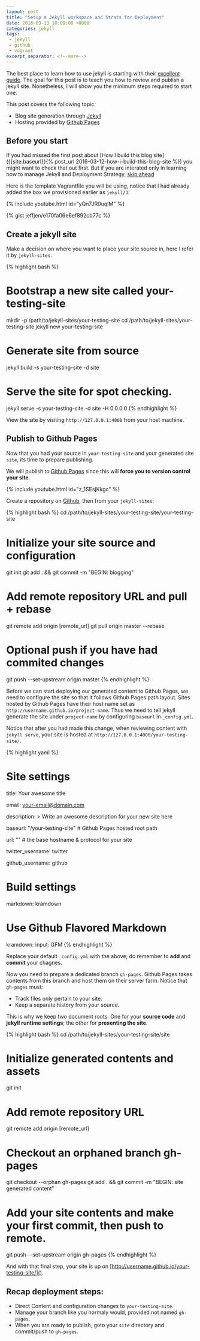 ```yaml
---
layout: post
title: "Setup a Jekyll workspace and Strats for Deployment"
date: 2016-03-13 10:00:00 +0000
categories: jekyll
tags:
 - jekyll
 - github
 - vagrant
excerpt_separator: <!--more-->
---
```


The best place to learn how to use jekyll is starting with their
[excellent guide](https://jekyllrb.com/docs/usage/).  The goal for this
post is to teach you how to review and publish a jekyll site.
Nonetheless, I will show you the minimum steps required to start one.

This post covers the following topic:

- Blog site generation through [Jekyll](https://jekyllrb.com/)
- Hosting provided by [Github Pages](https://pages.github.com/)

<!--more-->

## Before you start
If you had missed the first post about
[How I build this blog site]({{site.baseurl}}{% post_url 2016-03-12-how-i-build-this-blog-site %})
you might want to check that out first.  But if you are interated only in
learning how to manage Jekyll and Deployment Strategy,
[skip ahead](#create-a-jekyll-site)

Here is the template Vagrantfile you will be using, notice that I had already
added the box we provisioned earlier as `jekyll/3`:

{% include youtube.html id="yQn7JR0uqIM" %}

{% gist jeffjen/e170fa06e6ef892cb77c %}

## Create a jekyll site
Make a decision on where you want to place your site source in, here I refer
it by `jekyll-sites`.

{% highlight bash %}
# Bootstrap a new site called your-testing-site
mkdir -p /path/to/jekyll-sites/your-testing-site
cd /path/to/jekyll-sites/your-testing-site
jekyll new your-testing-site
# Generate site from source
jekyll build -s your-testing-site -d site
# Serve the site for spot checking.
jekyll serve -s your-testing-site -d site -H 0.0.0.0
{% endhighlight %}

View the site by visiting `http://127.0.0.1:4000` from your host machine.

## Publish to Github Pages
Now that you had your source in `your-testing-site` and your generated site
`site`, its time to prepare publishing.

We will publish to [Github Pages](https://pages.github.com/) since this will
**force you to version control your site**.

{% include youtube.html id="z_1SEsjKkgc" %}

Create a repository on [Github](https://github.com), then from your
`jekyll-sites`:

{% highlight bash %}
cd /path/to/jekyll-sites/your-testing-site/your-testing-site
# Initialize your site source and configuration
git init
git add . && git commit -m "BEGIN: blogging"
# Add remote repository URL and pull + rebase
git remote add origin [remote_url]
git pull origin master --rebase
# Optional push if you have had commited changes
git push --set-upstream origin master
{% endhighlight %}

Before we can start deploying our generated content to Github Pages, we need to
configure the site so that it follows Github Pages path layout.  Sites hosted
by Github Pages have their host name set as
`http://username.github.io/project-name`.  Thus we need to tell jekyll generate
the site under `project-name` by configuring `baseurl` in `_config.yml`.

Notice that after you had made this change, when reviewing content with
`jekyll serve`, your site is hosted at
`http://127.0.0.1:4000/your-testing-site/`.

{% highlight yaml %}
# Site settings
title: Your awesome title

email: your-email@domain.com

description: >
  Write an awesome description for your new site here

baseurl: "/your-testing-site" # Github Pages hosted root path

url: "" # the base hostname & protocol for your site

twitter_username: twitter

github_username: github

# Build settings
markdown: kramdown

# Use Github Flavored Markdown
kramdown:
  input: GFM
{% endhighlight %}

Replace your default `_config.yml` with the above; do remember to **add** and
**commit** your chagnes.

Now you need to prepare a dedicated branch `gh-pages`.  Github Pages takes
contents from this branch and host them on their server farm. Notice that
`gh-pages` must:

- Track files only pertain to your site.
- Keep a separate history from your source.

This is why we keep two document roots.  One for your **source code** and
**jekyll runtime settings**; the other for **presenting the site**.

{% highlight bash %}
cd /path/to/jekyll-sites/your-testing-site/site
# Initialize generated contents and assets
git init
# Add remote repository URL
git remote add origin [remote_url]
# Checkout an orphaned branch gh-pages
git checkout --orphan gh-pages
git add . && git commit -m "BEGIN: site generated content"
# Add your site contents and make your first commit, then push to remote.
git push --set-upstream origin gh-pages
{% endhighlight %}

And with that final step, your site is up on [http://username.github.io/your-testing-site/]().

## Recap deployment steps:

- Direct Content and configuration changes to `your-testing-site`.
- Manage your branch like you normaly would, provided not named `gh-pages`.
- When you are ready to publish, goto your `site` directory and commit/push
  to `gh-pages`.
